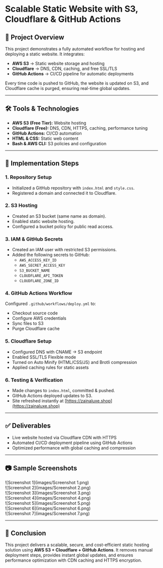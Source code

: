 # Scalable Static Website with S3, Cloudflare & GitHub Actions

## 📌 Project Overview
This project demonstrates a fully automated workflow for hosting and deploying a static website. It integrates:

- **AWS S3** → Static website storage and hosting  
- **Cloudflare** → DNS, CDN, caching, and free SSL/TLS  
- **GitHub Actions** → CI/CD pipeline for automatic deployments  

Every time code is pushed to GitHub, the website is updated on S3, and Cloudflare cache is purged, ensuring real-time global updates.

---

## 🛠️ Tools & Technologies
- **AWS S3 (Free Tier):** Website hosting  
- **Cloudflare (Free):** DNS, CDN, HTTPS, caching, performance tuning  
- **GitHub Actions:** CI/CD automation  
- **HTML & CSS:** Static web content  
- **Bash & AWS CLI:** S3 policies and configuration  

---

## 🔑 Implementation Steps

### 1. Repository Setup
- Initialized a GitHub repository with `index.html` and `style.css`.  
- Registered a domain and connected it to Cloudflare.  

### 2. S3 Hosting
- Created an S3 bucket (same name as domain).  
- Enabled static website hosting.  
- Configured a bucket policy for public read access.  

### 3. IAM & GitHub Secrets
- Created an IAM user with restricted S3 permissions.  
- Added the following secrets to GitHub:
  - `AWS_ACCESS_KEY_ID`
  - `AWS_SECRET_ACCESS_KEY`
  - `S3_BUCKET_NAME`
  - `CLOUDFLARE_API_TOKEN`
  - `CLOUDFLARE_ZONE_ID`

### 4. GitHub Actions Workflow
Configured `.github/workflows/deploy.yml` to:
- Checkout source code  
- Configure AWS credentials  
- Sync files to S3  
- Purge Cloudflare cache  

### 5. Cloudflare Setup
- Configured DNS with CNAME → S3 endpoint  
- Enabled SSL/TLS Flexible mode  
- Turned on Auto Minify (HTML/CSS/JS) and Brotli compression  
- Applied caching rules for static assets  

### 6. Testing & Verification
- Made changes to `index.html`, committed & pushed.  
- GitHub Actions deployed updates to S3.  
- Site refreshed instantly at [https://zainaluxe.shop](https://zainaluxe.shop)

---

## ✅ Deliverables
- Live website hosted via Cloudflare CDN with HTTPS  
- Automated CI/CD deployment pipeline using GitHub Actions  
- Optimized performance with global caching and compression  

---

## 📷 Sample Screenshots

![Screenshot 1](images/Screenshot 1.png)  
![Screenshot 2](images/Screenshot 2.png)  
![Screenshot 3](images/Screenshot 3.png)  
![Screenshot 4](images/Screenshot 4.png)  
![Screenshot 5](images/Screenshot 5.png)  
![Screenshot 6](images/Screenshot 6.png)  
![Screenshot 7](images/Screenshot 7.png)  

---

## 📖 Conclusion
This project delivers a scalable, secure, and cost-efficient static hosting solution using **AWS S3 + Cloudflare + GitHub Actions**. It removes manual deployment steps, provides instant global updates, and ensures performance optimization with CDN caching and HTTPS encryption.

